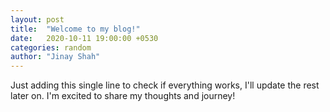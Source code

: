 ```yaml
---
layout: post
title:  "Welcome to my blog!"
date:   2020-10-11 19:00:00 +0530
categories: random
author: "Jinay Shah"
---
```


Just adding this single line to check if everything works, I'll update the rest later on. 
I'm excited to share my thoughts and journey!